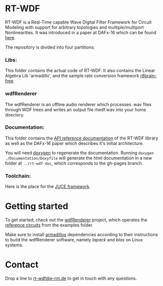 # RT-WDF

RT-WDF is a Real-Time capable Wave Digital Filter Framework for Circuit Modeling with support for arbitrary topologies and multiple/multiport Nonlinearities. It was introduced in a paper at DAFx-16 which can be found [here](Documentation/40-DAFx-16_paper_35-PN.pdf).

The repository is divided into four partitions:

### Libs:
This folder contains the actual code of RT-WDF. It also contains the Linear Algebra Lib 'armadillo', and the sample rate conversion framework [r8brain-free](https://github.com/avaneev/r8brain-free-src).
    
### wdfRenderer
The wdfRenderer is an offline audio renderer which processes .wav files through WDF trees and writes an output file rtwdf.wav into your home directory.
    
### Documentation:
This folder contains the [API reference documentation](https://cdn.rawgit.com/m-rest/rt-wdf/master/Documentation/doc/html/index.html) of the RT-WDF library as well as the DAFx-16 paper which describes it's initial architecture.

You will need [doxygen](http://doxygen.org) to regenerate the documentation. Running `doxygen ./Documentation/Doxyfile` will generate the html documentation in a new folder at `../rt-wdf-doc`, which corresponds to the gh-pages branch.

### Toolchain:
Here is the place for the [JUCE framework](https://github.com/julianstorer/JUCE).
    
# Getting started

To get started, check out the [wdfRenderer](wdfRenderer/JUCE/wdfRenderer) project, which operates the [reference circuits](Examples) from the examples folder. 

Make sure to install [armadillos](http://arma.sourceforge.net/) dependencies according to their instructions to build the wdfRenderer software, namely *lapack* and *blas* on Linux systems.


# Contact

Drop a line to rt-wdf@e-rm.de to get in touch with any questions.
